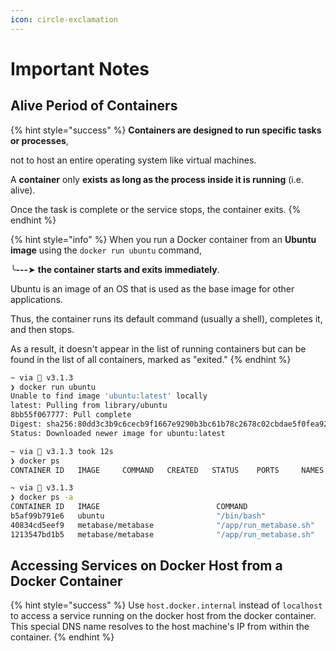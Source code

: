 ```yaml
---
icon: circle-exclamation
---
```


# Important Notes

## Alive Period of Containers

{% hint style="success" %}
**Containers are designed to run specific tasks or processes**,&#x20;

not to host an entire operating system like virtual machines.



A **container** only **exists** **as long as the process inside it is running** (i.e. alive).&#x20;

Once the task is complete or the service stops, the container exits.
{% endhint %}



{% hint style="info" %}
When you run a Docker container from an **Ubuntu image** using the `docker run ubuntu` command,&#x20;

╰**---**➤ **the container starts and exits immediately**.&#x20;



Ubuntu is an image of an OS that is used as the base image for other applications.

Thus, the container runs its default command (usually a shell), completes it, and then stops.&#x20;

As a result, it doesn't appear in the list of running containers but can be found in the list of all containers, marked as "exited."
{% endhint %}

```bash
~ via 💎 v3.1.3 
❯ docker run ubuntu
Unable to find image 'ubuntu:latest' locally
latest: Pulling from library/ubuntu
8bb55f067777: Pull complete 
Digest: sha256:80dd3c3b9c6cecb9f1667e9290b3bc61b78c2678c02cbdae5f0fea92cc6734ab
Status: Downloaded newer image for ubuntu:latest

~ via 💎 v3.1.3 took 12s 
❯ docker ps
CONTAINER ID   IMAGE     COMMAND   CREATED   STATUS    PORTS     NAMES

~ via 💎 v3.1.3 
❯ docker ps -a
CONTAINER ID   IMAGE                          COMMAND                  CREATED          STATUS                       PORTS                                              NAMES
b5af99b791e6   ubuntu                         "/bin/bash"              10 seconds ago   Exited (0) 10 seconds ago                                                       sad_kirch
40834cd5eef9   metabase/metabase              "/app/run_metabase.sh"   12 months ago    Exited (143) 12 months ago                                                      metabase
1213547bd1b5   metabase/metabase              "/app/run_metabase.sh"   12 months ago    Exited (143) 12 months ago                                                      metabase_default

```



## Accessing Services on Docker Host from a Docker Container

{% hint style="success" %}
Use `host.docker.internal` instead of `localhost` to access a service running on the docker host from the docker container. This special DNS name resolves to the host machine's IP from within the container.
{% endhint %}

